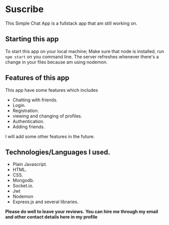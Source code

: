 # Suscribe
This Simple Chat App is a fullstack app that am still working on.

## Starting this app

To start this app on your local machine;
Make sure that node is installed, run 
`npm start` on you command line. The server refreshes whenever there's 
a change in your files because am using nodemon.

## Features of this app
This app have some features which includes

* Chatting with friends.
* Login.
* Registration.
* viewing and changing of profiles.
* Authentication.
* Adding friends.

I will add some other features in the future.


## Technologies/Languages I used.

* Plain Javascript.
* HTML.
* CSS.
* Mongodb.
* Socket.io.
* Jwt
* Nodemon
* Express.js and several libraries.

**Please do well to leave your reviews.**
**You can hire me through my email and other contact details here in my profile**
